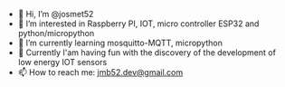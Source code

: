 - 👋 Hi, I’m @josmet52
- 👀 I’m interested in Raspberry PI, IOT, micro controller ESP32 and python/micropython
- 🌱 I’m currently learning mosquitto-MQTT, micropython
- 💞️ Currently I'am having fun with the discovery of the development of low energy IOT sensors
- 📫 How to reach me: jmb52.dev@gmail.com

<!---
josmet52/josmet52 is a ✨ special ✨ repository because its `README.md` (this file) appears on your GitHub profile.
You can click the Preview link to take a look at your changes.
--->
